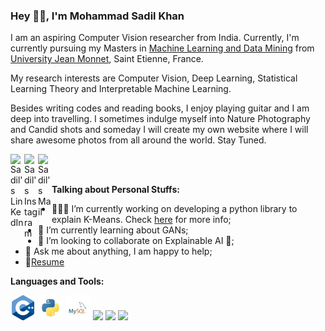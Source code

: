 ### Hey 👋🏽, I'm Mohammad Sadil Khan


I am an aspiring Computer Vision researcher from India. 
Currently, I'm currently pursuing my Masters in [Machine Learning and Data Mining](https://mldm.univ-st-etienne.fr/) from [University Jean Monnet](https://www.univ-st-etienne.fr/fr/index.html), Saint Etienne, France. 

My research interests are Computer Vision, Deep Learning, Statistical Learning Theory and Interpretable Machine Learning. 


Besides writing codes and reading books, I enjoy playing guitar and I am deep into travelling. I sometimes indulge myself into Nature Photography and Candid shots and someday I will create my own website where I will share awesome photos from all around the world. Stay Tuned.

<a href="https://www.linkedin.com/in/md-sadil-khan-a96568170/">
  <img align="left" alt="Sadil's LinKedIn" width="22px" src="https://cdn.jsdelivr.net/npm/simple-icons@v3/icons/linkedin.svg" />
</a>
<a href="https://www.instagram.com/md.sadil_khan/?hl=en">
  <img align="left" alt="Sadil's Instagram" width="22px" src="https://cdn.jsdelivr.net/npm/simple-icons@v3/icons/instagram.svg" />
</a>

<a href="mailto:edwardstephendrood@gmail.com?subject=Mail&body=Please Mail Me!">
  <img align="left" alt="Sadil's Mail" width="22px" src= "https://upload.wikimedia.org/wikipedia/commons/thumb/4/45/New_Logo_Gmail.svg/634px-New_Logo_Gmail.svg.png"/>
</a>
  
<br />
<br />


**Talking about Personal Stuffs:**

- 👨🏽‍💻 I’m currently working on developing a python library to explain K-Means. Check [here]() for more info;
- 🌱 I’m currently learning about GANs; 
- 👯 I’m looking to collaborate on Explainable AI 🤝;
- 💬 Ask me about anything, I am happy to help;
- 📝[Resume](https://drive.google.com/file/d/1qXIjOfwgeYSLk2RG14ACJZj-j3zKwZip/view?usp=sharing)

**Languages and Tools:**  

<code><img height="40" src="https://raw.githubusercontent.com/github/explore/80688e429a7d4ef2fca1e82350fe8e3517d3494d/topics/cpp/cpp.png"></code>
<code><img height="40" src="https://raw.githubusercontent.com/github/explore/80688e429a7d4ef2fca1e82350fe8e3517d3494d/topics/python/python.png"></code>
<code><img height="40" src="https://raw.githubusercontent.com/github/explore/80688e429a7d4ef2fca1e82350fe8e3517d3494d/topics/mysql/mysql.png"></code>
<code><img height="40" src="http://www.pngall.com/wp-content/uploads/2017/05/Copyright-Symbol-R-Free-Download-PNG.png"></code>
<code><img height="40" src="https://julialang.org/assets/infra/logo.svg"></code>
<code><img height="40" src="https://upload.wikimedia.org/wikipedia/en/c/cd/Anaconda_Logo.png"></code>

